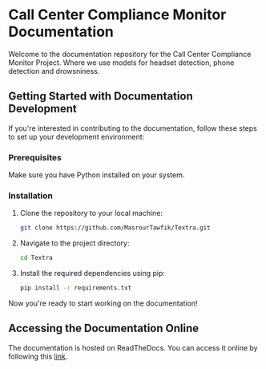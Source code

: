 # Call Center Compliance Monitor Documentation

Welcome to the documentation repository for the Call Center Compliance Monitor Project. Where we use models for headset detection, phone detection and drowsniness.
## Getting Started with Documentation Development

If you're interested in contributing to the documentation, follow these steps to set up your development environment:

### Prerequisites

Make sure you have Python installed on your system.

### Installation

1. Clone the repository to your local machine:

   ```bash
   git clone https://github.com/MasrourTawfik/Textra.git
   ```

2. Navigate to the project directory:

   ```bash
   cd Textra
   ```

3. Install the required dependencies using pip:

   ```bash
   pip install -r requirements.txt
   ```

Now you're ready to start working on the documentation!

## Accessing the Documentation Online

The documentation is hosted on ReadTheDocs. You can access it online by following this [link](https://textra.readthedocs.io/fr/latest/).
